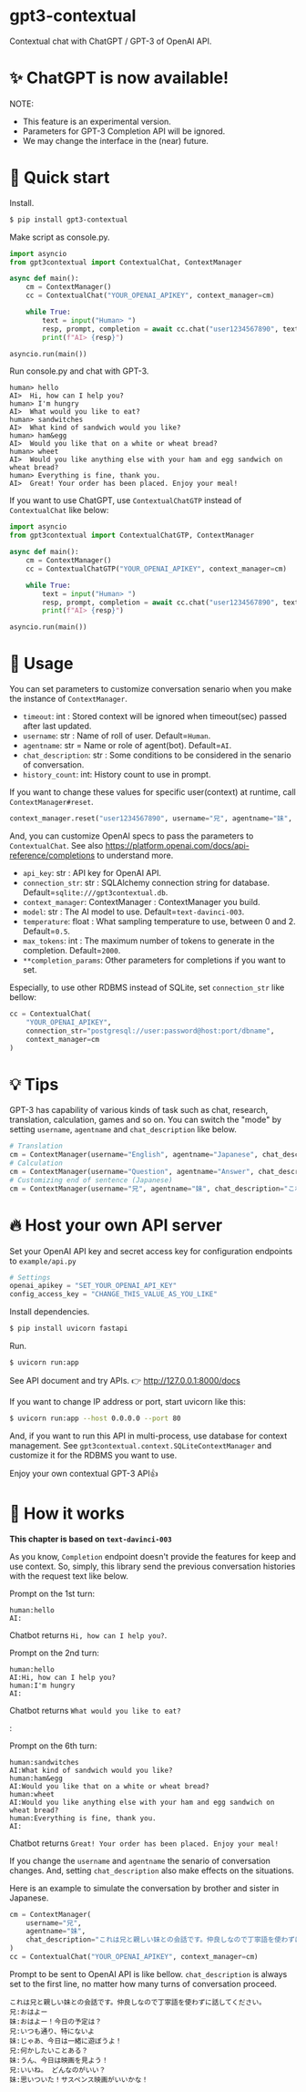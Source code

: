 # gpt3-contextual

Contextual chat with ChatGPT / GPT-3 of OpenAI API.

# ✨ ChatGPT is now available!

NOTE:
- This feature is an experimental version.
- Parameters for GPT-3 Completion API will be ignored.
- We may change the interface in the (near) future.


# 🚀 Quick start

Install.

```bash
$ pip install gpt3-contextual
```

Make script as console.py.

```python
import asyncio
from gpt3contextual import ContextualChat, ContextManager

async def main():
    cm = ContextManager()
    cc = ContextualChat("YOUR_OPENAI_APIKEY", context_manager=cm)

    while True:
        text = input("Human> ")
        resp, prompt, completion = await cc.chat("user1234567890", text)
        print(f"AI> {resp}")

asyncio.run(main())
```

Run console.py and chat with GPT-3.

```
human> hello
AI>  Hi, how can I help you?
human> I'm hungry
AI>  What would you like to eat?
human> sandwitches
AI>  What kind of sandwich would you like?
human> ham&egg        
AI>  Would you like that on a white or wheat bread?
human> wheet
AI>  Would you like anything else with your ham and egg sandwich on wheat bread?
human> Everything is fine, thank you.
AI>  Great! Your order has been placed. Enjoy your meal!
```

If you want to use ChatGPT, use `ContextualChatGTP` instead of `ContextualChat` like below:

```python
import asyncio
from gpt3contextual import ContextualChatGTP, ContextManager

async def main():
    cm = ContextManager()
    cc = ContextualChatGTP("YOUR_OPENAI_APIKEY", context_manager=cm)

    while True:
        text = input("Human> ")
        resp, prompt, completion = await cc.chat("user1234567890", text)
        print(f"AI> {resp}")

asyncio.run(main())
```


# 🧸 Usage

You can set parameters to customize conversation senario when you make the instance of `ContextManager`.

- `timeout`: int : Stored context will be ignored when timeout(sec) passed after last updated.
- `username`: str : Name of roll of user. Default=`Human`.
- `agentname`: str = Name or role of agent(bot). Default=`AI`.
- `chat_description`: str : Some conditions to be considered in the senario of conversation.
- `history_count`: int: History count to use in prompt.

If you want to change these values for specific user(context) at runtime, call `ContextManager#reset`.

```python
context_manager.reset("user1234567890", username="兄", agentname="妹", chat_description="仲のいい兄と妹の会話です。丁寧語は使いません。")
```

And, you can customize OpenAI specs to pass the parameters to `ContextualChat`.
See also https://platform.openai.com/docs/api-reference/completions to understand more.

- `api_key`: str : API key for OpenAI API.
- `connection_str`: str : SQLAlchemy connection string for database. Default=`sqlite:///gpt3contextual.db`.
- `context_manager`: ContextManager : ContextManager you build.
- `model`: str : The AI model to use. Default=`text-davinci-003`.
- `temperature`: float : What sampling temperature to use, between 0 and 2. Default=`0.5`.
- `max_tokens`: int : The maximum number of tokens to generate in the completion. Default=`2000`.
- `**completion_params`: Other parameters for completions if you want to set.

Especially, to use other RDBMS instead of SQLite, set `connection_str` like bellow:

```python
cc = ContextualChat(
    "YOUR_OPENAI_APIKEY",
    connection_str="postgresql://user:password@host:port/dbname",
    context_manager=cm
)
```


# 💡 Tips

GPT-3 has capability of various kinds of task such as chat, research, translation, calculation, games and so on. You can switch the "mode" by setting `username`, `agentname` and `chat_description` like below.

```python
# Translation
cm = ContextManager(username="English", agentname="Japanese", chat_description="Translate from English to Japanese.")
# Calculation
cm = ContextManager(username="Question", agentname="Answer", chat_description="Calculate.")
# Customizing end of sentence (Japanese)
cm = ContextManager(username="兄", agentname="妹", chat_description="これは兄と妹との会話です。妹は語尾に「ニャ」をつけて話します。")
```


# 🔥 Host your own API server

Set your OpenAI API key and secret access key for configuration endpoints to `example/api.py`

```python
# Settings
openai_apikey = "SET_YOUR_OPENAI_API_KEY"
config_access_key = "CHANGE_THIS_VALUE_AS_YOU_LIKE"
```

Install dependencies.

```bash
$ pip install uvicorn fastapi
```

Run.

```bash
$ uvicorn run:app
```

See API document and try APIs. 👉 http://127.0.0.1:8000/docs

If you want to change IP address or port, start uvicorn like this:

```bash
$ uvicorn run:app --host 0.0.0.0 --port 80
```

And, if you want to run this API in multi-process, use database for context management.
See `gpt3contextual.context.SQLiteContextManager` and customize it for the RDBMS you want to use.

Enjoy your own contextual GPT-3 API👍


# 🥪 How it works

**This chapter is based on `text-davinci-003`**

As you know, `Completion` endpoint doesn't provide the features for keep and use context.
So, simply, this library send the previous conversation histories with the request text like below.

Prompt on the 1st turn:
```
human:hello
AI:
```
Chatbot returns `Hi, how can I help you?`.

Prompt on the 2nd turn:
```
human:hello
AI:Hi, how can I help you?
human:I'm hungry
AI:
```
Chatbot returns `What would you like to eat?`

:

Prompt on the 6th turn:
```
human:sandwitches
AI:What kind of sandwich would you like?
human:ham&egg        
AI:Would you like that on a white or wheat bread?
human:wheet
AI:Would you like anything else with your ham and egg sandwich on wheat bread?
human:Everything is fine, thank you.
AI:
```
Chatbot returns `Great! Your order has been placed. Enjoy your meal!`


If you change the `username` and `agentname` the senario of conversation changes.
And, setting `chat_description` also make effects on the situations.

Here is an example to simulate the conversation by brother and sister in Japanese.

```python
cm = ContextManager(
    username="兄",
    agentname="妹",
    chat_description="これは兄と親しい妹との会話です。仲良しなので丁寧語を使わずに話してください。"
)
cc = ContextualChat("YOUR_OPENAI_APIKEY", context_manager=cm)
```

Prompt to be sent to OpenAI API is like bellow. `chat_description` is always set to the first line, no matter how many turns of conversation proceed.

```
これは兄と親しい妹との会話です。仲良しなので丁寧語を使わずに話してください。
兄:おはよー
妹:おはよー！今日の予定は？
兄:いつも通り、特にないよ
妹:じゃあ、今日は一緒に遊ぼうよ！
兄:何かしたいことある？
妹:うん、今日は映画を見よう！
兄:いいね。 どんなのがいい？
妹:思いついた！サスペンス映画がいいかな！
````

